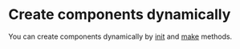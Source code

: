 # Create components dynamically

You can create components dynamically by [init](../api/core.md#init) and [make](../api/make.md#make) methods.
